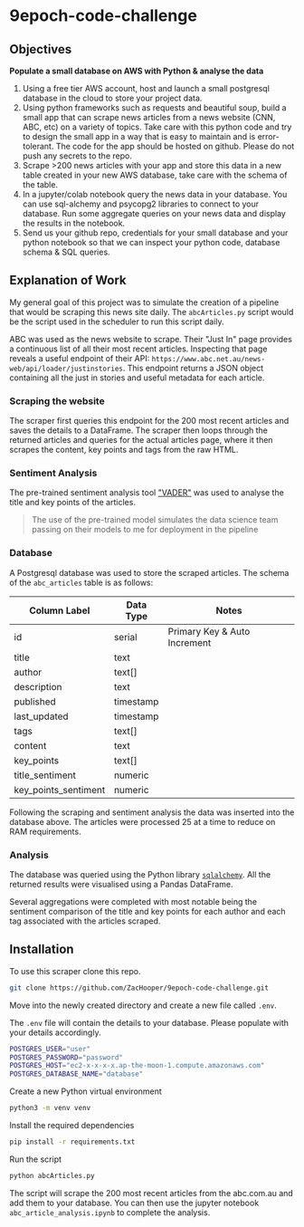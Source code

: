 # 9epoch-code-challenge

## Objectives
**Populate a small database on AWS with Python & analyse the data**

1. Using a free tier AWS account, host and launch a small postgresql database in the cloud to store your project data. 
2. Using python frameworks such as requests and beautiful soup, build a small app that can scrape news articles from a news website (CNN, ABC, etc) on a variety of topics. Take care with this python code and try to design the small app in a way that is easy to maintain and is error-tolerant. The code for the app should be hosted on github. Please do not push any secrets to the repo.
3. Scrape >200 news articles with your app and store this data in a new table created in your new AWS database, take care with the schema of the table.
4. In a jupyter/colab notebook query the news data in your database. You can use sql-alchemy and psycopg2 libraries to connect to your database. Run some aggregate queries on your news data and display the results in the notebook. 
5. Send us your github repo, credentials for your small database and your python notebook so that we can inspect your python code, database schema & SQL queries.

## Explanation of Work

My general goal of this project was to simulate the creation of a pipeline that would be scraping this news site daily. The `abcArticles.py` script would be the script used in the scheduler to run this script daily. 

ABC was used as the news website to scrape. Their "Just In" page provides a continuous list of all their most recent articles. Inspecting that page reveals a useful endpoint of their API: `https://www.abc.net.au/news-web/api/loader/justinstories`. This endpoint returns a JSON object containing all the just in stories and useful metadata for each article. 

### Scraping the website

The scraper first queries this endpoint for the 200 most recent articles and saves the details to a DataFrame. The scraper then loops through the returned articles and queries for the actual articles page, where it then scrapes the content, key points and tags from the raw HTML. 

### Sentiment Analysis

The pre-trained sentiment analysis tool ["VADER"](https://github.com/cjhutto/vaderSentiment) was used to analyse the title and key points of the articles. 

> The use of the pre-trained model simulates the data science team passing on their models to me for deployment in the pipeline

### Database

A Postgresql database was used to store the scraped articles. The schema of the `abc_articles` table is as follows:

| Column Label         | Data Type | Notes                        |
|----------------------|-----------|------------------------------|
| id                   | serial    | Primary Key & Auto Increment |
| title                | text      |                              |
| author               | text[]    |                              |
| description          | text      |                              |
| published            | timestamp |                              |
| last_updated         | timestamp |                              |
| tags                 | text[]    |                              |
| content              | text      |                              |
| key_points           | text[]    |                              |
| title_sentiment      | numeric   |                              |
| key_points_sentiment | numeric   |                              |

Following the scraping and sentiment analysis the data was inserted into the database above. The articles were processed 25 at a time to reduce on RAM requirements.

### Analysis

The database was queried using the Python library [`sqlalchemy`](https://www.sqlalchemy.org). All the returned results were visualised using a Pandas DataFrame. 

Several aggregations were completed with most notable being the sentiment comparison of the title and key points for each author and each tag associated with the articles scraped. 

## Installation

To use this scraper clone this repo.

```bash
git clone https://github.com/ZacHooper/9epoch-code-challenge.git
```

Move into the newly created directory and create a new file called `.env`. 

The `.env` file will contain the details to your database. Please populate with your details accordingly.
```bash
POSTGRES_USER="user"
POSTGRES_PASSWORD="password"
POSTGRES_HOST="ec2-x-x-x-x.ap-the-moon-1.compute.amazonaws.com"
POSTGRES_DATABASE_NAME="database"
```

Create a new Python virtual environment

```bash
python3 -m venv venv
```

Install the required dependencies

```bash
pip install -r requirements.txt
```

Run the script

```bash
python abcArticles.py
```

The script will scrape the 200 most recent articles from the abc.com.au and add them to your database. You can then use the jupyter notebook `abc_article_analysis.ipynb` to complete the analysis. 
